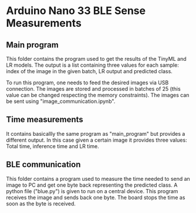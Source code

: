 # Arduino Nano 33 BLE Sense Measurements

## Main program
This folder contains the program used to get the results of the TinyML and LR models. The output is a list containing three values for each sample: index of the image in the given batch, LR output and predicted class. 

To run this program, one needs to feed the desired images via USB connection. The images are stored and processed in batches of 25 (this value can be changed respecting the memory constraints). The images can be sent using "image_communication.ipynb".


## Time measurements
It contains basicallly the same program as "main_program" but provides a different output. In this case given a certain image it provides three values: Total time, inference time and LR time. 

## BLE communication
This folder contains a program used to measure the time needed to send an image to PC and get one byte back representing the predicted class. A python file ("blue.py") is given to run on a central device. This program receives the image and sends back one byte. The board stops the time as soon as the byte is received.
